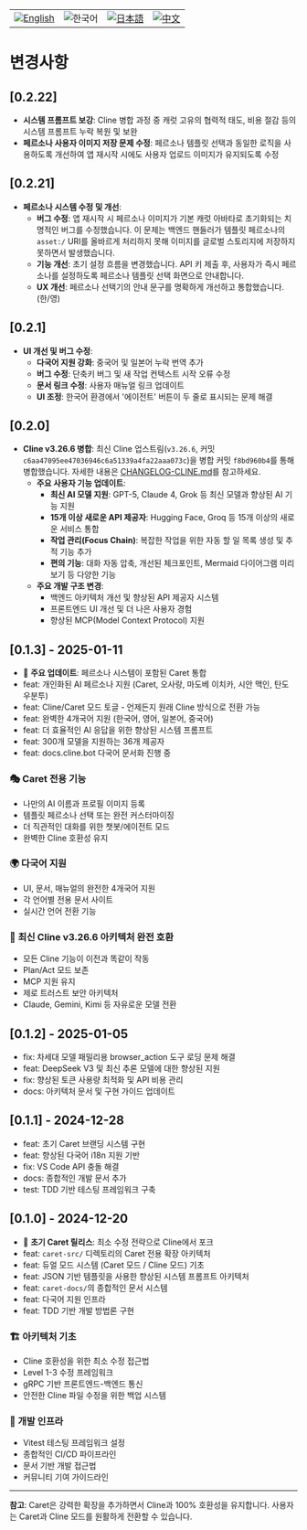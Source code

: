 <div align="center">
  <table>
    <tr>
      <td align="center">
        <a href="../../CHANGELOG.md">
          <img src="https://img.shields.io/badge/English-2563eb?style=for-the-badge&labelColor=1e40af" alt="English"/>
        </a>
      </td>
      <td align="center">
        <img src="https://img.shields.io/badge/한국어-16a34a?style=for-the-badge&labelColor=15803d" alt="한국어"/>
      </td>
      <td align="center">
        <a href="../ja/CHANGELOG.md">
          <img src="https://img.shields.io/badge/日本語-ea580c?style=for-the-badge&labelColor=c2410c" alt="日本語"/>
        </a>
      </td>
      <td align="center">
        <a href="../zh-cn/CHANGELOG.md">
          <img src="https://img.shields.io/badge/中文-dc2626?style=for-the-badge&labelColor=b91c1c" alt="中文"/>
        </a>
      </td>
    </tr>
  </table>
</div>

# 변경사항

## [0.2.22]
- **시스템 프롬프트 보강**: Cline 병합 과정 중 캐럿 고유의 협력적 태도, 비용 절감 등의 시스템 프롬프트 누락 복원 및 보완
- **페르소나 사용자 이미지 저장 문제 수정**: 페르소나 템플릿 선택과 동일한 로직을 사용하도록 개선하여 앱 재시작 시에도 사용자 업로드 이미지가 유지되도록 수정

## [0.2.21]

- **페르소나 시스템 수정 및 개선**:
  - **버그 수정**: 앱 재시작 시 페르소나 이미지가 기본 캐럿 아바타로 초기화되는 치명적인 버그를 수정했습니다. 이 문제는 백엔드 핸들러가 템플릿 페르소나의 `asset:/` URI를 올바르게 처리하지 못해 이미지를 글로벌 스토리지에 저장하지 못하면서 발생했습니다.
  - **기능 개선**: 초기 설정 흐름을 변경했습니다. API 키 제출 후, 사용자가 즉시 페르소나를 설정하도록 페르소나 템플릿 선택 화면으로 안내합니다.
  - **UX 개선**: 페르소나 선택기의 안내 문구를 명확하게 개선하고 통합했습니다. (한/영)

## [0.2.1]

- **UI 개선 및 버그 수정**:
  - **다국어 지원 강화**: 중국어 및 일본어 누락 번역 추가
  - **버그 수정**: 단축키 버그 및 새 작업 컨텍스트 시작 오류 수정
  - **문서 링크 수정**: 사용자 매뉴얼 링크 업데이트
  - **UI 조정**: 한국어 환경에서 '에이전트' 버튼이 두 줄로 표시되는 문제 해결

## [0.2.0]

- **Cline v3.26.6 병합**: 최신 Cline 업스트림(`v3.26.6`, 커밋 `c6aa47095ee47036946c6a51339a4fa22aaa073c`)을 병합 커밋 `f8bd960b4`를 통해 병합했습니다. 자세한 내용은 [CHANGELOG-CLINE.md](../../CHANGELOG-CLINE.md)를 참고하세요.
  - **주요 사용자 기능 업데이트**:
    - **최신 AI 모델 지원**: GPT-5, Claude 4, Grok 등 최신 모델과 향상된 AI 기능 지원
    - **15개 이상 새로운 API 제공자**: Hugging Face, Groq 등 15개 이상의 새로운 서비스 통합
    - **작업 관리(Focus Chain)**: 복잡한 작업을 위한 자동 할 일 목록 생성 및 추적 기능 추가
    - **편의 기능**: 대화 자동 압축, 개선된 체크포인트, Mermaid 다이어그램 미리보기 등 다양한 기능
  - **주요 개발 구조 변경**:
    - 백엔드 아키텍처 개선 및 향상된 API 제공자 시스템
    - 프론트엔드 UI 개선 및 더 나은 사용자 경험
    - 향상된 MCP(Model Context Protocol) 지원

## [0.1.3] - 2025-01-11

- 🎉 **주요 업데이트**: 페르소나 시스템이 포함된 Caret 통합
- feat: 개인화된 AI 페르소나 지원 (Caret, 오사랑, 마도베 이치카, 시안 맥인, 탄도 우분투)
- feat: Cline/Caret 모드 토글 - 언제든지 원래 Cline 방식으로 전환 가능
- feat: 완벽한 4개국어 지원 (한국어, 영어, 일본어, 중국어)
- feat: 더 효율적인 AI 응답을 위한 향상된 시스템 프롬프트
- feat: 300개 모델을 지원하는 36개 제공자
- feat: docs.cline.bot 다국어 문서화 진행 중

### 🎭 Caret 전용 기능
- 나만의 AI 이름과 프로필 이미지 등록
- 템플릿 페르소나 선택 또는 완전 커스터마이징
- 더 직관적인 대화를 위한 챗봇/에이전트 모드
- 완벽한 Cline 호환성 유지

### 🌍 다국어 지원
- UI, 문서, 매뉴얼의 완전한 4개국어 지원
- 각 언어별 전용 문서 사이트
- 실시간 언어 전환 기능

### 🚀 **최신 Cline v3.26.6 아키텍처 완전 호환**
- 모든 Cline 기능이 이전과 똑같이 작동
- Plan/Act 모드 보존
- MCP 지원 유지
- 제로 트러스트 보안 아키텍처
- Claude, Gemini, Kimi 등 자유로운 모델 전환

## [0.1.2] - 2025-01-05

- fix: 차세대 모델 패밀리용 browser_action 도구 로딩 문제 해결
- feat: DeepSeek V3 및 최신 추론 모델에 대한 향상된 지원
- fix: 향상된 토큰 사용량 최적화 및 API 비용 관리
- docs: 아키텍처 문서 및 구현 가이드 업데이트

## [0.1.1] - 2024-12-28

- feat: 초기 Caret 브랜딩 시스템 구현
- feat: 향상된 다국어 i18n 지원 기반
- fix: VS Code API 충돌 해결
- docs: 종합적인 개발 문서 추가
- test: TDD 기반 테스팅 프레임워크 구축

## [0.1.0] - 2024-12-20

- 🎉 **초기 Caret 릴리스**: 최소 수정 전략으로 Cline에서 포크
- feat: `caret-src/` 디렉토리의 Caret 전용 확장 아키텍처
- feat: 듀얼 모드 시스템 (Caret 모드 / Cline 모드) 기초
- feat: JSON 기반 템플릿을 사용한 향상된 시스템 프롬프트 아키텍처
- feat: `caret-docs/`의 종합적인 문서 시스템
- feat: 다국어 지원 인프라
- feat: TDD 기반 개발 방법론 구현

### 🏗️ 아키텍처 기초
- Cline 호환성을 위한 최소 수정 접근법
- Level 1-3 수정 프레임워크
- gRPC 기반 프론트엔드-백엔드 통신
- 안전한 Cline 파일 수정을 위한 백업 시스템

### 🧪 개발 인프라
- Vitest 테스팅 프레임워크 설정
- 종합적인 CI/CD 파이프라인
- 문서 기반 개발 접근법
- 커뮤니티 기여 가이드라인

---

**참고**: Caret은 강력한 확장을 추가하면서 Cline과 100% 호환성을 유지합니다. 사용자는 Caret과 Cline 모드를 원활하게 전환할 수 있습니다.
